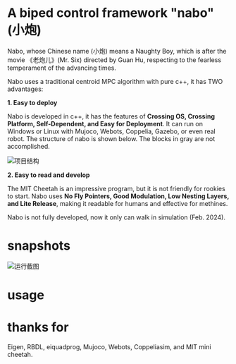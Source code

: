 # A biped control framework "nabo" (小炮)

Nabo, whose Chinese name (小炮) means a Naughty Boy, which is after the movie 《老炮儿》(Mr. Six) directed by Guan Hu, respecting to the fearless temperament of the advancing times.

Nabo uses a traditional centroid MPC algorithm with pure c++, it has TWO advantages:

**1. Easy to deploy**

Nabo is developed in c++, it has the features of **Crossing OS, Crossing Platform, Self-Dependent, and Easy for Deployment**. It can run on Windows or Linux with Mujoco, Webots, Coppelia, Gazebo, or even real robot. The structure of nabo is shown below. The blocks in gray are not accomplished.

![项目结构](https://github.com/tryingfly/nabo/tree/main/image/项目结构-english.png)

**2. Easy to read and develop**

The MIT Cheetah is an impressive program, but it is not friendly for rookies to start. Nabo uses **No Fly Pointers, Good Modulation, Low Nesting Layers, and Lite Release**, making it readable for humans and effective for methines.

Nabo is not fully developed, now it only can walk in simulation (Feb. 2024).
# snapshots

![运行截图](https://github.com/tryingfly/nabo/tree/main/image/运行截图.png)

# usage

# thanks for
Eigen, RBDL, eiquadprog, Mujoco, Webots, Coppeliasim, and MIT mini cheetah.
